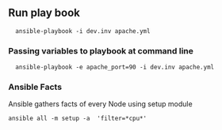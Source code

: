 ## Run play book

```
  ansible-playbook -i dev.inv apache.yml
```

### Passing variables to playbook at command line

```
  ansible-playbook -e apache_port=90 -i dev.inv apache.yml
```

### Ansible Facts
Ansible gathers facts of every Node using setup module

```
ansible all -m setup -a  'filter=*cpu*'

```
